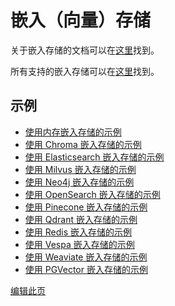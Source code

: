 
嵌入（向量）存储
========

关于嵌入存储的文档可以在[这里](/tutorials/rag#embedding-store)找到。

所有支持的嵌入存储可以在[这里](/integrations/embedding-stores/)找到。

示例[​](#示例 "示例的直接链接")
--------------------

*   [使用内存嵌入存储的示例](https://github.com/langchain4j/langchain4j-examples/blob/main/other-examples/src/main/java/embedding/store/InMemoryEmbeddingStoreExample.java)
*   [使用 Chroma 嵌入存储的示例](https://github.com/langchain4j/langchain4j-examples/blob/main/chroma-example/src/main/java/ChromaEmbeddingStoreExample.java)
*   [使用 Elasticsearch 嵌入存储的示例](https://github.com/langchain4j/langchain4j-examples/blob/main/elasticsearch-example/src/main/java/ElasticsearchEmbeddingStoreExample.java)
*   [使用 Milvus 嵌入存储的示例](https://github.com/langchain4j/langchain4j-examples/blob/main/milvus-example/src/main/java/MilvusEmbeddingStoreExample.java)
*   [使用 Neo4j 嵌入存储的示例](https://github.com/langchain4j/langchain4j-examples/blob/main/neo4j-example/src/main/java/Neo4jEmbeddingStoreExample.java)
*   [使用 OpenSearch 嵌入存储的示例](https://github.com/langchain4j/langchain4j-examples/blob/main/opensearch-example/src/main/java/OpenSearchEmbeddingStoreExample.java)
*   [使用 Pinecone 嵌入存储的示例](https://github.com/langchain4j/langchain4j-examples/blob/main/pinecone-example/src/main/java/PineconeEmbeddingStoreExample.java)
*   [使用 Qdrant 嵌入存储的示例](https://github.com/langchain4j/langchain4j-examples/blob/main/qdrant-example/src/main/java/QdrantEmbeddingStoreExample.java)
*   [使用 Redis 嵌入存储的示例](https://github.com/langchain4j/langchain4j-examples/blob/main/redis-example/src/main/java/RedisEmbeddingStoreExample.java)
*   [使用 Vespa 嵌入存储的示例](https://github.com/langchain4j/langchain4j-examples/blob/main/vespa-example/src/main/java/VespaEmbeddingStoreExample.java)
*   [使用 Weaviate 嵌入存储的示例](https://github.com/langchain4j/langchain4j-examples/blob/main/weaviate-example/src/main/java/WeaviateEmbeddingStoreExample.java)
*   [使用 PGVector 嵌入存储的示例](https://github.com/langchain4j/langchain4j-examples/blob/main/pgvector-example/src/main/java/PgVectorEmbeddingStoreExample.java)

[编辑此页](https://github.com/langchain4j/langchain4j/blob/main/docs/docs/tutorials/embedding-stores.md)

